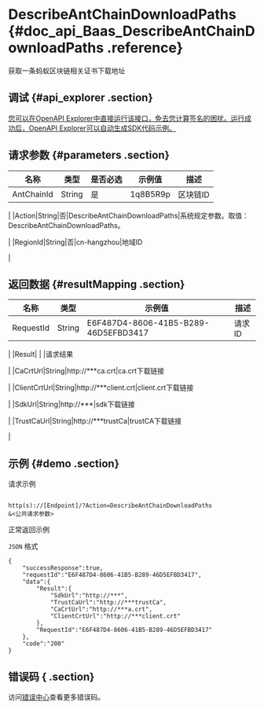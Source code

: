 # DescribeAntChainDownloadPaths {#doc_api_Baas_DescribeAntChainDownloadPaths .reference}

获取一条蚂蚁区块链相关证书下载地址

## 调试 {#api_explorer .section}

[您可以在OpenAPI Explorer中直接运行该接口，免去您计算签名的困扰。运行成功后，OpenAPI Explorer可以自动生成SDK代码示例。](https://api.aliyun.com/#product=Baas&api=DescribeAntChainDownloadPaths&type=RPC&version=2018-12-21)

## 请求参数 {#parameters .section}

|名称|类型|是否必选|示例值|描述|
|--|--|----|---|--|
|AntChainId|String|是|1q8B5R9p|区块链ID

 |
|Action|String|否|DescribeAntChainDownloadPaths|系统规定参数。取值：DescribeAntChainDownloadPaths。

 |
|RegionId|String|否|cn-hangzhou|地域ID

 |

## 返回数据 {#resultMapping .section}

|名称|类型|示例值|描述|
|--|--|---|--|
|RequestId|String|E6F487D4-8606-41B5-B289-46D5EFBD3417|请求ID

 |
|Result| | |请求结果

 |
|CaCrtUrl|String|http://\*\*\*ca.crt|ca.crt下载链接

 |
|ClientCrtUrl|String|http://\*\*\*client.crt|client.crt下载链接

 |
|SdkUrl|String|http://\*\*\*|sdk下载链接

 |
|TrustCaUrl|String|http://\*\*\*trustCa|trustCA下载链接

 |

## 示例 {#demo .section}

请求示例

``` {#request_demo}

http(s)://[Endpoint]/?Action=DescribeAntChainDownloadPaths
&<公共请求参数>

```

正常返回示例

`JSON` 格式

``` {#json_return_success_demo}
{
	"successResponse":true,
	"requestId":"E6F487D4-8606-41B5-B289-46D5EFBD3417",
	"data":{
		"Result":{
			"SdkUrl":"http://***",
			"TrustCaUrl":"http://***trustCa",
			"CaCrtUrl":"http://***a.crt",
			"ClientCrtUrl":"http://***client.crt"
		},
		"RequestId":"E6F487D4-8606-41B5-B289-46D5EFBD3417"
	},
	"code":"200"
}
```

## 错误码 { .section}

访问[错误中心](https://error-center.aliyun.com/status/product/Baas)查看更多错误码。

